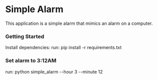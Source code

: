 # Simple Alarm
This application is a simple alarm that mimics an alarm on a computer.
### Getting Started
Install dependencies: 
run: pip install -r requirements.txt
### Set alarm to 3:12AM
run: python simple_alarm --hour 3 --minute 12
